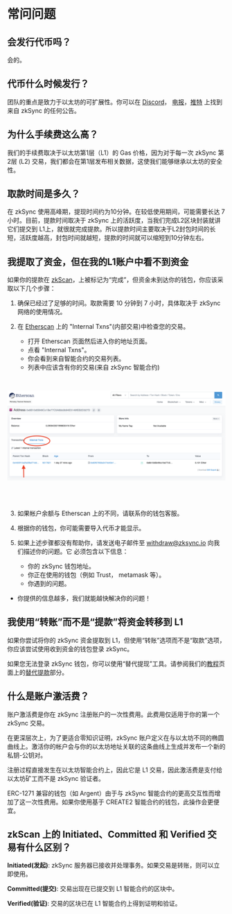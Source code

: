 # 常问问题


## 会发行代币吗？

会的。

## 代币什么时候发行？

团队的重点是致力于以太坊的可扩展性。你可以在
[Discord](https://discord.com/invite/px2aR7w)，
[电报](https://t.me/zksync)，[推特](https://twitter.com/zksync) 上找到来自
zkSync 的任何公告。

## 为什么手续费这么高？

我们的手续费取决于以太坊第1层（L1）的 Gas 价格，因为对于每一次 zkSync 第2层 (L2)
交易，我们都会在第1层发布相关数据，这使我们能够继承以太坊的安全性。

## 取款时间是多久？

在 zkSync 使用高峰期，提现时间约为10分钟。在较低使用期间，可能需要长达 7
小时。目前，提款时间取决于 zkSync 上的活跃度，当我们完成L2区块封装就讲它们提交到
L1上，就很就完成提款。所以提款时间主要取决于L2封包时间的长短，活跃度越高，封包时间就越短，提款的时间就可以缩短到10分钟左右。

## 我提取了资金，但在我的L1账户中看不到资金

如果你的提款在 [zkScan](https://zkscan.io/)，上被标记为“完成”，但资金未到达你的钱包，你应该采取以下几个步骤：

1. 确保已经过了足够的时间。取款需要 10 分钟到 7 小时，具体取决于 zkSync 网络的使用情况。

2. 在 [Etherscan](https://etherscan.io/) 上的 "Internal Txns"(内部交易)中检查您的交易。

   - 打开 Etherscan 页面然后进入你的地址页面。
   - 点看 "Internal Txns"。 
   - 你会看到来自智能合约的交易列表。 
   - 列表中应该含有你的交易(来自 zkSync 智能合约)

<br>

![Internal Txns Etherescan](./imgs/int-txns.png)

<br>
<br>

3.  如果帐户余额与 Etherscan 上的不同，请联系你的钱包客服。

4.  根据你的钱包，你可能需要导入代币才能显示。

5.  如果上述步骤都没有帮助你，请发送电子邮件至 withdraw@zksync.io 向我们描述你的问题。它 必须包含以下信息：
    
    - 你的 zkSync 钱包地址。 
    - 你正在使用的钱包（例如 Trust， metamask 等）。 
    - 你遇到的问题。

- 你提供的信息越多，我们就能越快解决你的问题！ 

## 我使用“转账”而不是“提款”将资金转移到 L1

如果你尝试将你的 zkSync 资金提取到 L1，但使用“转账”选项而不是“取款”选项，你应该尝试使用收到资金的钱包登录 zkSync。

如果您无法登录 zkSync 钱包，你可以使用“替代提现”工具。请参阅我们的[教程](./教程.md)页面上的[替代提款](./教程.md#替代提款)部分。


## 什么是账户激活费？

账户激活费是你在 zkSync 注册账户的一次性费用。此费用仅适用于你的第一个 zkSync 交易。

在更深层次上，为了更适合零知识证明，zkSync 账户定义在与以太坊不同的椭圆曲线上。激活你的帐户会与你的以太坊地址关联的这条曲线上生成并发布一个新的私钥-公钥对。

注册过程直接发生在以太坊智能合约上，因此它是 L1 交易，因此激活费是支付给以太坊矿工而不是 zkSync 验证者。

ERC-1271 兼容的钱包（如 Argent）由于与 zkSync 智能合约的更高交互性而增加了这一次性费用。如果你使用基于 CREATE2 智能合约的钱包，此操作会更便宜。


## zkScan 上的 Initiated、Committed 和 Verified 交易有什么区别？

**Initiated(发起)**: zkSync 服务器已接收并处理事务。如果交易是转账，则可以立即使用。

**Committed(提交)**: 交易出现在已提交到 L1 智能合约的区块中。

**Verified(验证)**: 交易的区块已在 L1 智能合约上得到证明和验证。
